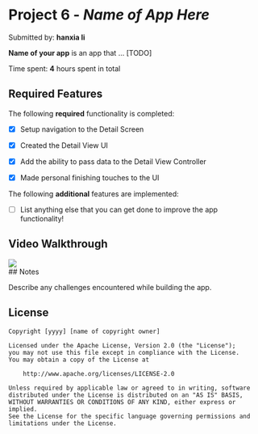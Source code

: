 # Project 6 - *Name of App Here*

Submitted by: **hanxia li**

**Name of your app** is an app that ... [TODO] 

Time spent: **4** hours spent in total

## Required Features

The following **required** functionality is completed:

- [X] Setup navigation to the Detail Screen
- [X] Created the Detail View UI
- [X] Add the ability to pass data to the Detail View Controller
- [X] Made personal finishing touches to the UI


The following **additional** features are implemented:

- [ ] List anything else that you can get done to improve the app functionality!

## Video Walkthrough

<div>
    <a href="https://www.loom.com/share/7bbb1cdb4eb4404bb653fd4e67a714a3">
    </a>
    <a href="https://www.loom.com/share/7bbb1cdb4eb4404bb653fd4e67a714a3">
      <img style="max-width:300px;" src="https://cdn.loom.com/sessions/thumbnails/7bbb1cdb4eb4404bb653fd4e67a714a3-with-play.gif">
    </a>
  </div>
## Notes

Describe any challenges encountered while building the app.

## License

    Copyright [yyyy] [name of copyright owner]

    Licensed under the Apache License, Version 2.0 (the "License");
    you may not use this file except in compliance with the License.
    You may obtain a copy of the License at

        http://www.apache.org/licenses/LICENSE-2.0

    Unless required by applicable law or agreed to in writing, software
    distributed under the License is distributed on an "AS IS" BASIS,
    WITHOUT WARRANTIES OR CONDITIONS OF ANY KIND, either express or implied.
    See the License for the specific language governing permissions and
    limitations under the License.
